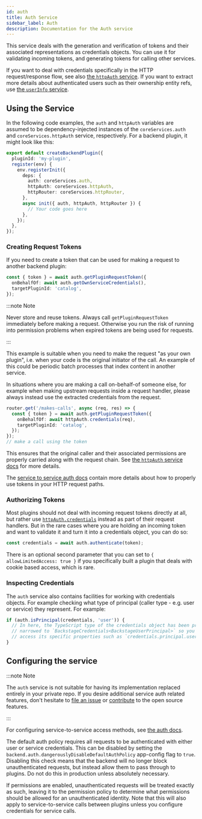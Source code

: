 ```yaml
---
id: auth
title: Auth Service
sidebar_label: Auth
description: Documentation for the Auth service
---
```


This service deals with the generation and verification of tokens and their
associated representations as credentials objects. You can use it for validating
incoming tokens, and generating tokens for calling other services.

If you want to deal with credentials specifically in the HTTP request/response
flow, see also [the `httpAuth` service](./http-auth.md). If you want to extract
more details about authenticated users such as their ownership entity refs, use
[the `userInfo` service](./user-info.md).

## Using the Service

In the following code examples, the `auth` and `httpAuth` variables are assumed
to be dependency-injected instances of the `coreServices.auth` and
`coreServices.httpAuth` service, respectively. For a backend plugin, it might
look like this:

```ts
export default createBackendPlugin({
  pluginId: 'my-plugin',
  register(env) {
    env.registerInit({
      deps: {
        auth: coreServices.auth,
        httpAuth: coreServices.httpAuth,
        httpRouter: coreServices.httpRouter,
      },
      async init({ auth, httpAuth, httpRouter }) {
        // Your code goes here
      },
    });
  },
});
```

### Creating Request Tokens

If you need to create a token that can be used for making a request to another
backend plugin:

```ts
const { token } = await auth.getPluginRequestToken({
  onBehalfOf: await auth.getOwnServiceCredentials(),
  targetPluginId: 'catalog',
});
```

:::note Note

Never store and reuse tokens. Always call `getPluginRequestToken` immediately
before making a request. Otherwise you run the risk of running into permission
problems when expired tokens are being used for requests.

:::

This example is suitable when you need to make the request "as your own plugin",
i.e. when your code is the original initiator of the call. An example of this
could be periodic batch processes that index content in another service.

In situations where you are making a call on-behalf-of someone else, for example
when making upstream requests inside a request handler, please always instead
use the extracted credentials from the request.

```ts
router.get('/makes-calls', async (req, res) => {
  const { token } = await auth.getPluginRequestToken({
    onBehalfOf: await httpAuth.credentials(req),
    targetPluginId: 'catalog',
  });
});
// make a call using the token
```

This ensures that the original caller and their associated permissions are
properly carried along with the request chain. See [the `httpAuth` service docs](./http-auth.md)
for more details.

The [service to service auth docs](../../auth/service-to-service-auth.md)
contain more details about how to properly use tokens in your HTTP request
paths.

### Authorizing Tokens

Most plugins should not deal with incoming request tokens directly at all, but
rather use [`httpAuth.credentials`](./http-auth.md) instead as part of their
request handlers. But in the rare cases where you are holding an incoming token
and want to validate it and turn it into a credentials object, you can do so:

```ts
const credentials = await auth.authenticate(token);
```

There is an optional second parameter that you can set to `{ allowLimitedAccess:
true }` if you specifically built a plugin that deals with cookie based access,
which is rare.

### Inspecting Credentials

The `auth` service also contains facilities for working with credentials
objects. For example checking what type of principal (caller type - e.g. user or
service) they represent. For example:

```ts
if (auth.isPrincipal(credentials, 'user')) {
  // In here, the TypeScript type of the credentials object has been properly
  // narrowed to `BackstageCredentials<BackstageUserPrincipal>` so you can
  // access its specific properties such as `credentials.principal.userEntityRef`.
}
```

## Configuring the service

:::note Note

The `auth` service is not suitable for having its implementation replaced
entirely in your private repo. If you desire additional service auth related
features, don't hesitate to [file an issue](https://github.com/backstage/backstage/issues/new/choose)
or [contribute](https://github.com/backstage/backstage/blob/master/CONTRIBUTING.md) to the open source features.

:::

For configuring service-to-service access methods, see [the auth docs](../../auth/service-to-service-auth.md).

The default auth policy requires all requests to be authenticated with either
user or service credentials. This can be disabled by setting the
`backend.auth.dangerouslyDisableDefaultAuthPolicy` app-config flag to `true`.
Disabling this check means that the backend will no longer block unauthenticated
requests, but instead allow them to pass through to plugins. Do not do this in
production unless absolutely necessary.

If permissions are enabled, unauthenticated requests will be treated exactly as
such, leaving it to the permission policy to determine what permissions should
be allowed for an unauthenticated identity. Note that this will also apply to
service-to-service calls between plugins unless you configure credentials for
service calls.

